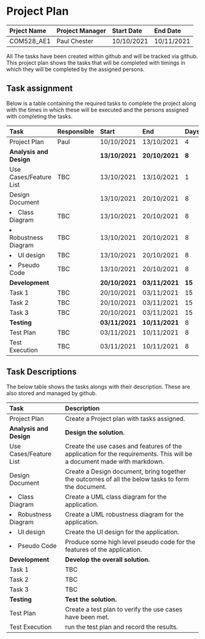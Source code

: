 # Project Plan
| Prject Name | Project Manager | Start Date | End Date   |
| :---        | :---            | :---       | :---       |
| COM528_AE1  | Paul Chester    | 10/10/2021 | 10/11/2021 |

All The tasks have been created within github and will be tracked via github. This project plan shows the tasks that will be completed with timings in which they will be completed by the assigned persons.

## Task assignment
Below is a table containing the required tasks to complete the project along with the times in which these will be executed and the persons assigned with completing the tasks.

| Task                    | Responsible | Start          | End            | Days     |
| :---                    | :---        | :---           | :---           | :---     |
| Project Plan            | Paul        | 10/10/2021     | 13/10/2021     | 4        |
| **Analysis and Design** |             | **13/10/2021** | **20/10/2021** | **8**    |
| Use Cases/Feature List  | TBC         | 13/10/2021     | 13/10/2021     | 1        |
| Design Document         |             | 13/10/2021     | 20/10/2021     | 8        |
| <li>Class Diagram</li>  | TBC         | 13/10/2021     | 20/10/2021     | 8        |
| <li>Robustness Diagram</li> | TBC     | 13/10/2021     | 20/10/2021     | 8        |
| <li>UI design</li>      | TBC         | 13/10/2021     | 20/10/2021     | 8        |
| <li>Pseudo Code</li>    | TBC         | 13/10/2021     | 20/10/2021     | 8        |
| **Development**         |             | **20/10/2021** | **03/11/2021** | **15**   |
| Task 1                  | TBC         | 20/10/2021     | 03/11/2021     | 15       |
| Task 2                  | TBC         | 20/10/2021     | 03/11/2021     | 15       |
| Task 3                  | TBC         | 20/10/2021     | 03/11/2021     | 15       |
| **Testing**             |             | **03/11/2021** | **10/11/2021** | 8        |
| Test Plan               | TBC         | 03/11/2021     | 10/11/2021     | 8        |
| Test Execution          | TBC         | 03/11/2021     | 10/11/2021     | 8        |

## Task Descriptions
The below table shows the tasks alongs with their description. These are also stored and managed by github.

| Task                    | Description | 
| :---                    | :---        | 
| Project Plan            | Create a Project plan with tasks assigned. | 
| **Analysis and Design** | **Design the solution.**            | 
| Use Cases/Feature List  | Create the use cases and features of the application for the requirements. This will be a document made with markdown.        | 
| Design Document         | Create a Design document, bring together the outcomes of all the below tasks to form the document.            | 
| <li>Class Diagram</li>  | Create a UML class diagram for the application.   | 
| <li>Robustness Diagram</li> | Create a UML robustness diagram for the application.     | 
| <li>UI design</li>      | Create the UI design for the application.        | 
| <li>Pseudo Code</li>    | Produce some high level pseudo code for the features of the application.         | 
| **Development**         | **Develop the overall solution.**            | 
| Task 1                  | TBC         | 
| Task 2                  | TBC         | 
| Task 3                  | TBC         | 
| **Testing**             | **Test the solution.**      | 
| Test Plan               | Create a test plan to verify the use cases have been met.       | 
| Test Execution          | run the test plan and record the results.         | 